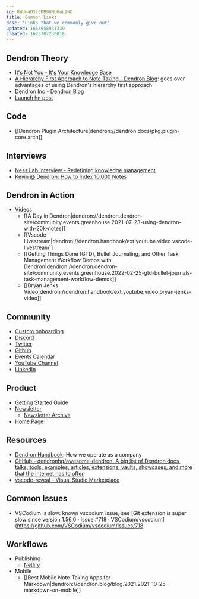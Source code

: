 ```yaml
---
id: 8WUmaO3iJDB9UNUGuL9ND
title: Common Links
desc: 'Links that we commonly give out'
updated: 1653958931339
created: 1625707230018
---
```


## Dendron Theory
- [It's Not You - It's Your Knowledge Base](https://www.kevinslin.com/notes/e1455752-b052-4212-ac6e-cc054659f2bb.html)
- [A Hierarchy First Approach to Note Taking - Dendron Blog](https://blog.dendron.so/notes/3dd58f62-fee5-4f93-b9f1-b0f0f59a9b64.html): goes over advantages of using Dendron's hierarchy first approach
- [Dendron Inc - Dendron Blog](https://blog.dendron.so/notes/N9VxT7G5SovmncezBAGO2.html)
- [Launch hn post](https://news.ycombinator.com/item?id=29176158)

## Code
- [[Dendron Plugin Architecture|dendron://dendron.docs/pkg.plugin-core.arch]]

## Interviews
- [Ness Lab Interview - Redefining knowledge management](https://nesslabs.com/dendron-featured-tool)
- [Kevin @ Dendron: How to Index 10,000 Notes](https://www.0011.one/posts/S3E10)

## Dendron in Action
- Videos
    - [[A Day in Dendron|dendron://dendron.dendron-site/community.events.greenhouse.2021-07-23-using-dendron-with-20k-notes]]
    - [[Vscode Livestream|dendron://dendron.handbook/ext.youtube.video.vscode-livestream]]
    - [[Getting Things Done (GTD), Bullet Journaling, and Other Task Management Workflow Demos with Dendron|dendron://dendron.dendron-site/community.events.greenhouse.2022-02-25-gtd-bullet-journals-task-management-workflow-demos]]
    - [[Bryan Jenks Video|dendron://dendron.handbook/ext.youtube.video.bryan-jenks-video]]

## Community 
- [Custom onboarding](https://calendly.com/d/mqtk-rf7q/onboard)
- [Discord](https://link.dendron.so/discord)
- [Twitter](https://twitter.com/dendronhq)
- [Github](https://github.com/dendronhq/dendron)
- [Events Calendar](https://link.dendron.so/luma)
- [YouTube Channel](https://link.dendron.so/youtube)
- [LinkedIn](https://www.linkedin.com/company/dendron-so)

## Product
- [Getting Started Guide](https://wiki.dendron.so/notes/678c77d9-ef2c-4537-97b5-64556d6337f1/)
- [Newsletter](https://link.dendron.so/newsletter)
    - [Newsletter Archive](https://buttondown.email/dendron/archive/)
- [Home Page](https://dendron.so/)

## Resources
- [Dendron Handbook](https://handbook.dendron.so/): How we operate as a company
- [GitHub - dendronhq/awesome-dendron: A big list of Dendron docs, talks, tools, examples, articles, extensions, vaults, showcases, and more that the internet has to offer.](https://github.com/dendronhq/awesome-dendron/)
- [vscode-reveal - Visual Studio Marketplace](https://marketplace.visualstudio.com/items?itemName=evilz.vscode-reveal)

## Common Issues
- VSCodium is slow: known vscodium issue, see [Git extension is super slow since version 1.56.0 · Issue #718 · VSCodium/vscodium](https://github.com/VSCodium/vscodium/issues/718

## Workflows
- Publishing
    - [Netlify](https://wiki.dendron.so/notes/yetuum6o9wZi6eVJQBbQb.html)
- Mobile
    - [[Best Mobile Note-Taking Apps for Markdown|dendron://dendron.blog/blog.2021.2021-10-25-markdown-on-mobile]]
